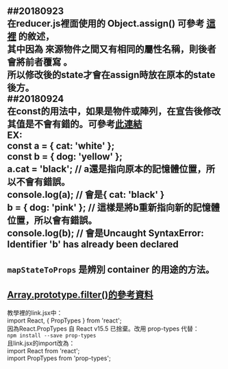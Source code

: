 ##20180923  
在reducer.js裡面使用的 Object.assign() 可參考 [這裡](https://developer.mozilla.org/zh-TW/docs/Web/JavaScript/Reference/Global_Objects/Object/assign) 的敘述，  
其中因為 **來源物件之間又有相同的屬性名稱，則後者會將前者覆寫** 。  
所以修改後的state才會在assign時放在原本的state後方。  
##20180924  
在const的用法中，如果是物件或陣列，在宣告後修改其值是不會有錯的。可參考[此連結](https://pjchender.blogspot.com/2017/01/const.html)  
EX:  
const a = { cat: 'white' };  
const b = { dog: 'yellow' };  
a.cat = 'black'; // a還是指向原本的記憶體位置，所以不會有錯誤。  
console.log(a); // 會是{ cat: 'black' }  
b = { dog: 'pink' }; // 這樣是將b重新指向新的記憶體位置，所以會有錯誤。  
console.log(b); // 會是Uncaught SyntaxError: Identifier 'b' has already been declared  
---  
`mapStateToProps` 是辨別 container 的用途的方法。  
---  
[Array.prototype.filter()的參考資料](https://wcc723.github.io/javascript/2017/06/29/es6-native-array/#Array-prototype-filter)  
---  
教學裡的link.jsx中：  
import React, { PropTypes } from 'react';  
因為React.PropTypes 自 React v15.5 已捨棄。改用 prop-types 代替：  
`npm install --save prop-types`  
且link.jsx的import改為：  
import React from 'react';  
import PropTypes from 'prop-types';  

